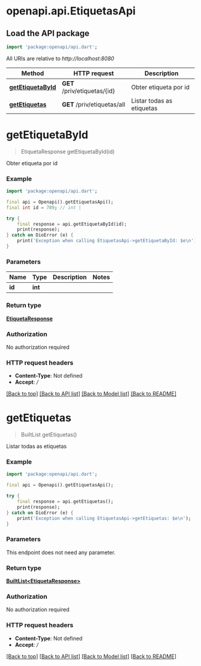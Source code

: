 # openapi.api.EtiquetasApi

## Load the API package
```dart
import 'package:openapi/api.dart';
```

All URIs are relative to *http://localhost:8080*

Method | HTTP request | Description
------------- | ------------- | -------------
[**getEtiquetaById**](EtiquetasApi.md#getetiquetabyid) | **GET** /priv/etiquetas/{id} | Obter etiqueta por id
[**getEtiquetas**](EtiquetasApi.md#getetiquetas) | **GET** /priv/etiquetas/all | Listar todas as etiquetas


# **getEtiquetaById**
> EtiquetaResponse getEtiquetaById(id)

Obter etiqueta por id

### Example
```dart
import 'package:openapi/api.dart';

final api = Openapi().getEtiquetasApi();
final int id = 789; // int | 

try {
    final response = api.getEtiquetaById(id);
    print(response);
} catch on DioError (e) {
    print('Exception when calling EtiquetasApi->getEtiquetaById: $e\n');
}
```

### Parameters

Name | Type | Description  | Notes
------------- | ------------- | ------------- | -------------
 **id** | **int**|  | 

### Return type

[**EtiquetaResponse**](EtiquetaResponse.md)

### Authorization

No authorization required

### HTTP request headers

 - **Content-Type**: Not defined
 - **Accept**: */*

[[Back to top]](#) [[Back to API list]](../README.md#documentation-for-api-endpoints) [[Back to Model list]](../README.md#documentation-for-models) [[Back to README]](../README.md)

# **getEtiquetas**
> BuiltList<EtiquetaResponse> getEtiquetas()

Listar todas as etiquetas

### Example
```dart
import 'package:openapi/api.dart';

final api = Openapi().getEtiquetasApi();

try {
    final response = api.getEtiquetas();
    print(response);
} catch on DioError (e) {
    print('Exception when calling EtiquetasApi->getEtiquetas: $e\n');
}
```

### Parameters
This endpoint does not need any parameter.

### Return type

[**BuiltList&lt;EtiquetaResponse&gt;**](EtiquetaResponse.md)

### Authorization

No authorization required

### HTTP request headers

 - **Content-Type**: Not defined
 - **Accept**: */*

[[Back to top]](#) [[Back to API list]](../README.md#documentation-for-api-endpoints) [[Back to Model list]](../README.md#documentation-for-models) [[Back to README]](../README.md)

